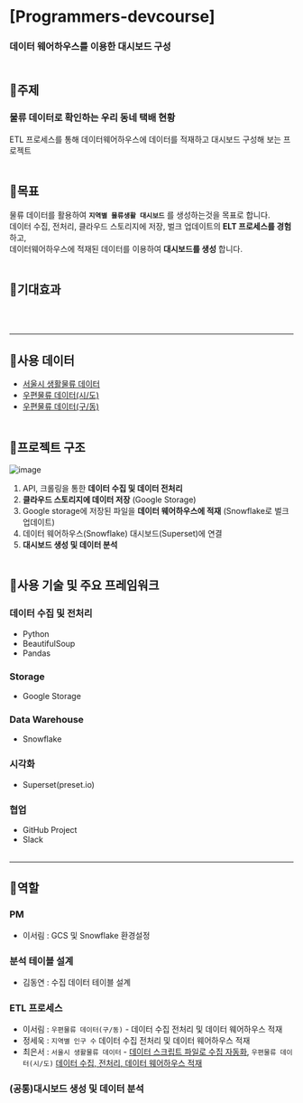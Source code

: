 # [Programmers-devcourse]
### 데이터 웨어하우스를 이용한 대시보드 구성<br><br>
## 📍주제<br>
### 물류 데이터로 확인하는 우리 동네 택배 현황
ETL 프로세스를 통해 데이터웨어하우스에 데이터를 적재하고 대시보드 구성해 보는 프로젝트
<br/>
<br/>
## 📍목표
물류 데이터를 활용하여 __`지역별 물류생활 대시보드`__ 를 생성하는것을 목표로 합니다.<br>
데이터 수집, 전처리, 클라우드 스토리지에 저장, 벌크 업데이트의 __ELT 프로세스를 경험__ 하고, <br>
데이터웨어하우스에 적재된 데이터를 이용하여 __대시보드를 생성__ 합니다.<br><br>
## 📍기대효과
<br><br>

------------

## 📌사용 데이터
- [서울시 생활물류 데이터](https://data.seoul.go.kr/dataList/OA-21866/S/1/datasetView.do)<br>
- [우편물류 데이터(시/도)](https://www.koreapost.go.kr/)<br>
- [우편물류 데이터(구/동)](https://kdx.kr/data/view/31129)<br><br>
## 📌프로젝트 구조
![image](https://github.com/Logistics-Devcourse/Data-ETL/assets/77157003/b4ec0647-5d8c-4744-bf37-bfcc24e1d15e) <br>
1. API, 크롤링을 통한 __데이터 수집 및 데이터 전처리__
2. __클라우드 스토리지에 데이터 저장__ (Google Storage)
3. Google storage에 저장된 파일을 __데이터 웨어하우스에 적재__ (Snowflake로 벌크 업데이트)
4. 데이터 웨어하우스(Snowflake) 대시보드(Superset)에 연결
5. __대시보드 생성 및 데이터 분석__ <br><br>
## 📌사용 기술 및 주요 프레임워크
### 데이터 수집 및 전처리
- Python
- BeautifulSoup
- Pandas<br>
### Storage
- Google Storage<br>
### Data Warehouse
- Snowflake<br>
### 시각화
- Superset(preset.io)<br>
### 협업
- GitHub Project
- Slack<br><br>

-----------
## 🫵역할
### PM
- 이서림 : GCS 및 Snowflake 환경설정
### 분석 테이블 설계
- 김동연 : 수집 데이터 테이블 설계
### ETL 프로세스
- 이서림 : `우편물류 데이터(구/동)` - 데이터 수집 전처리 및 데이터 웨어하우스 적재
- 정세욱 : `지역별 인구 수` 데이터 수집 전처리 및 데이터 웨어하우스 적재
- 최은서 : `서울시 생활물류 데이터` - [데이터 스크립트 파일로 수집 자동화](https://github.com/Logistics-Devcourse/Data-ETL/blob/main/AUTO_ETL_seoul_life_logistics.py),
          `우편물류 데이터(시/도)` [데이터 수집, 전처리, 데이터 웨어하우스 적재](https://github.com/Logistics-Devcourse/Data-ETL/blob/main/Scrapping_sido_delivery_info.ipynb)
### (공통)대시보드 생성 및 데이터 분석

